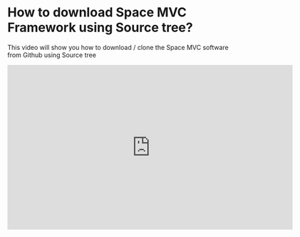 # How to download Space MVC Framework using Source tree?

This video will show you how to download / clone the Space MVC software from Github using Source tree

<iframe width=640 height=369 frameborder="0" scrolling="no" src="https://screencast-o-matic.com/embed?sc=cFXYrhrlwk&v=5&ff=1" allowfullscreen="true"></iframe>

